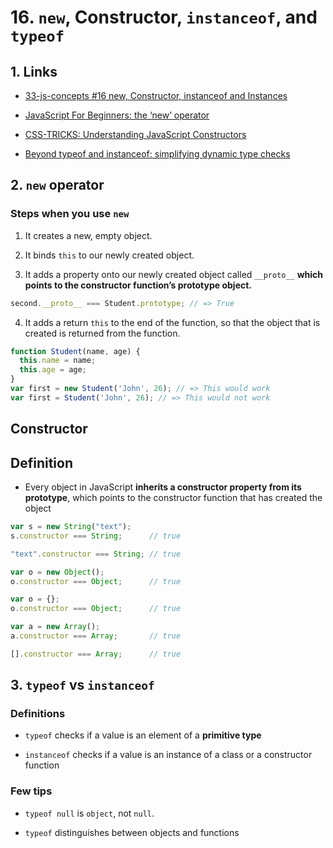 # 16. `new`, Constructor, `instanceof`, and `typeof`

## 1. Links

- [33-js-concepts #16 new, Constructor, instanceof and Instances](https://github.com/leonardomso/33-js-concepts#16-new-constructor-instanceof-and-instances)

- [JavaScript For Beginners: the ‘new’ operator](https://codeburst.io/javascript-for-beginners-the-new-operator-cee35beb669e)

- [CSS-TRICKS: Understanding JavaScript Constructors](https://css-tricks.com/understanding-javascript-constructors/)

- [Beyond typeof and instanceof: simplifying dynamic type checks](https://2ality.com/2017/08/type-right.html)

## 2. `new` operator

### Steps when you use `new`

1. It creates a new, empty object.

2. It binds `this` to our newly created object.

3. It adds a property onto our newly created object called `__proto__` **which points to the constructor function’s prototype object.**

```js
second.__proto__ === Student.prototype; // => True
```

4. It adds a return `this` to the end of the function, so that the object that is created is returned from the function.

```js
function Student(name, age) {
  this.name = name;
  this.age = age;
}
var first = new Student('John', 26); // => This would work
var first = Student('John', 26); // => This would not work
```

## Constructor

## Definition

- Every object in JavaScript **inherits a constructor property from its prototype**, which points to the constructor function that has created the object

```js
var s = new String("text");
s.constructor === String;      // true

"text".constructor === String; // true

var o = new Object();
o.constructor === Object;      // true

var o = {};
o.constructor === Object;      // true

var a = new Array();
a.constructor === Array;       // true

[].constructor === Array;      // true
```

## 3. `typeof` vs `instanceof`

### Definitions

- `typeof` checks if a value is an element of a **primitive type**

- `instanceof` checks if a value is an instance of a class or a constructor function

### Few tips

- `typeof null` is `object`, not `null`.

- `typeof` distinguishes between objects and functions
